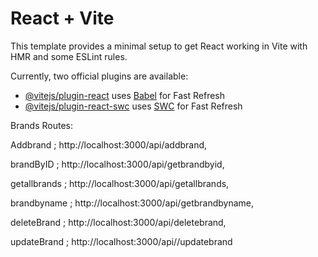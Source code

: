 # React + Vite

This template provides a minimal setup to get React working in Vite with HMR and some ESLint rules.

Currently, two official plugins are available:

- [@vitejs/plugin-react](https://github.com/vitejs/vite-plugin-react/blob/main/packages/plugin-react/README.md) uses [Babel](https://babeljs.io/) for Fast Refresh
- [@vitejs/plugin-react-swc](https://github.com/vitejs/vite-plugin-react-swc) uses [SWC](https://swc.rs/) for Fast Refresh


Brands Routes:

Addbrand ; http://localhost:3000/api/addbrand,

brandByID ; http://localhost:3000/api/getbrandbyid,

getallbrands ; http://localhost:3000/api/getallbrands,

brandbyname ; http://localhost:3000/api/getbrandbyname,

deleteBrand ; http://localhost:3000/api/deletebrand,

updateBrand ; http://localhost:3000/api//updatebrand
